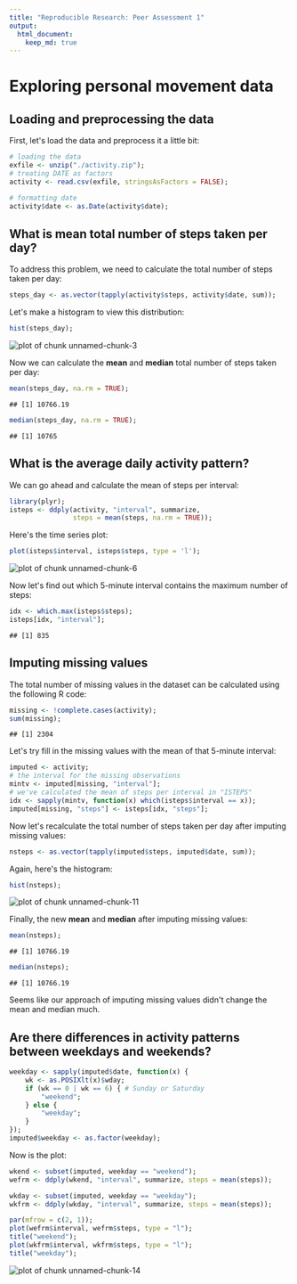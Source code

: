 ```yaml
---
title: "Reproducible Research: Peer Assessment 1"
output: 
  html_document:
    keep_md: true
---
```

# Exploring personal movement data

## Loading and preprocessing the data
First, let's load the data and preprocess it a little bit:

```r
# loading the data
exfile <- unzip("./activity.zip");
# treating DATE as factors
activity <- read.csv(exfile, stringsAsFactors = FALSE);

# formatting date
activity$date <- as.Date(activity$date);
```

## What is mean total number of steps taken per day?
To address this problem, we need to calculate the total number of steps
taken per day:

```r
steps_day <- as.vector(tapply(activity$steps, activity$date, sum));
```
Let's make a histogram to view this distribution:

```r
hist(steps_day);
```

![plot of chunk unnamed-chunk-3](figure/unnamed-chunk-3-1.png) 

Now we can calculate the **mean** and **median** total number of steps
taken per day:

```r
mean(steps_day, na.rm = TRUE);
```

```
## [1] 10766.19
```

```r
median(steps_day, na.rm = TRUE);
```

```
## [1] 10765
```

## What is the average daily activity pattern?
We can go ahead and calculate the mean of steps per interval:

```r
library(plyr);
isteps <- ddply(activity, "interval", summarize,
                steps = mean(steps, na.rm = TRUE));
```

Here's the time series plot:

```r
plot(isteps$interval, isteps$steps, type = 'l');
```

![plot of chunk unnamed-chunk-6](figure/unnamed-chunk-6-1.png) 

Now let's find out which 5-minute interval contains the maximum number
of steps:

```r
idx <- which.max(isteps$steps);
isteps[idx, "interval"];
```

```
## [1] 835
```

## Imputing missing values
The total number of missing values in the dataset can be calculated using
the following R code:

```r
missing <- !complete.cases(activity);
sum(missing);
```

```
## [1] 2304
```
Let's try fill in the missing values with the mean of that 5-minute interval:

```r
imputed <- activity;
# the interval for the missing observations
mintv <- imputed[missing, "interval"];
# we've calculated the mean of steps per interval in "ISTEPS"
idx <- sapply(mintv, function(x) which(isteps$interval == x));
imputed[missing, "steps"] <- isteps[idx, "steps"];
```

Now let's recalculate the total number of steps taken per day after imputing
missing values:

```r
nsteps <- as.vector(tapply(imputed$steps, imputed$date, sum));
```

Again, here's the histogram:

```r
hist(nsteps);
```

![plot of chunk unnamed-chunk-11](figure/unnamed-chunk-11-1.png) 

Finally, the new **mean** and **median** after imputing missing values:

```r
mean(nsteps);
```

```
## [1] 10766.19
```

```r
median(nsteps);
```

```
## [1] 10766.19
```

Seems like our approach of imputing missing values didn't change the mean
and median much.

## Are there differences in activity patterns between weekdays and weekends?

```r
weekday <- sapply(imputed$date, function(x) {
    wk <- as.POSIXlt(x)$wday;
    if (wk == 0 | wk == 6) { # Sunday or Saturday
        "weekend";
    } else {
        "weekday";
    }
});
imputed$weekday <- as.factor(weekday);
```

Now is the plot:

```r
wkend <- subset(imputed, weekday == "weekend");
wefrm <- ddply(wkend, "interval", summarize, steps = mean(steps));

wkday <- subset(imputed, weekday == "weekday");
wkfrm <- ddply(wkday, "interval", summarize, steps = mean(steps));

par(mfrow = c(2, 1));
plot(wefrm$interval, wefrm$steps, type = "l");
title("weekend");
plot(wkfrm$interval, wkfrm$steps, type = "l");
title("weekday");
```

![plot of chunk unnamed-chunk-14](figure/unnamed-chunk-14-1.png) 

